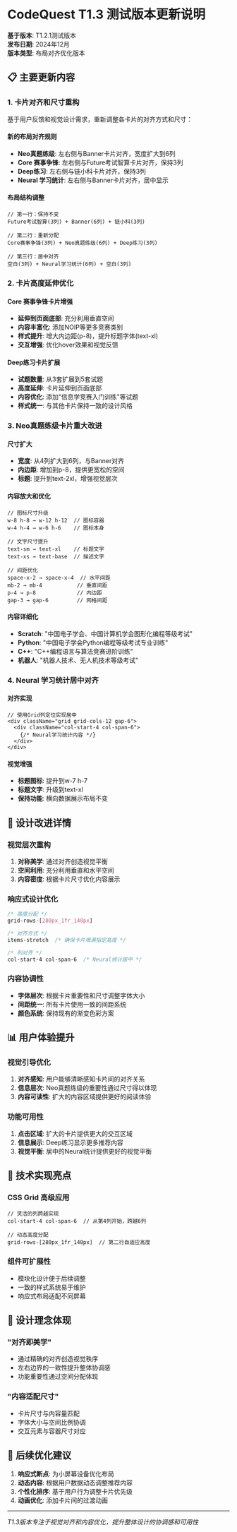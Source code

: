 # CodeQuest T1.3 测试版本更新说明

**基于版本**: T1.2.1测试版本  
**发布日期**: 2024年12月  
**版本类型**: 布局对齐优化版本

## 📋 主要更新内容

### 1. 卡片对齐和尺寸重构
基于用户反馈和视觉设计需求，重新调整各卡片的对齐方式和尺寸：

#### 新的布局对齐规则
- **Neo真题练级**: 左右侧与Banner卡片对齐，宽度扩大到6列
- **Core 赛事争锋**: 左右侧与Future考试智算卡片对齐，保持3列
- **Deep练习**: 左右侧与链小科卡片对齐，保持3列
- **Neural 学习统计**: 左右侧与Banner卡片对齐，居中显示

#### 布局结构调整
```tsx
// 第一行：保持不变
Future考试智算(3列) + Banner(6列) + 链小科(3列)

// 第二行：重新分配
Core赛事争锋(3列) + Neo真题练级(6列) + Deep练习(3列)

// 第三行：居中对齐
空白(3列) + Neural学习统计(6列) + 空白(3列)
```

### 2. 卡片高度延伸优化

#### Core 赛事争锋卡片增强
- **延伸到页面底部**: 充分利用垂直空间
- **内容丰富化**: 添加NOIP等更多竞赛类别
- **样式提升**: 增大内边距(p-8)，提升标题字体(text-xl)
- **交互增强**: 优化hover效果和视觉反馈

#### Deep练习卡片扩展
- **试题数量**: 从3套扩展到5套试题
- **高度延伸**: 卡片延伸到页面底部
- **内容优化**: 添加"信息学竞赛入门训练"等试题
- **样式统一**: 与其他卡片保持一致的设计风格

### 3. Neo真题练级卡片重大改进

#### 尺寸扩大
- **宽度**: 从4列扩大到6列，与Banner对齐
- **内边距**: 增加到p-8，提供更宽松的空间
- **标题**: 提升到text-2xl，增强视觉层次

#### 内容放大和优化
```tsx
// 图标尺寸升级
w-8 h-8 → w-12 h-12  // 图标容器
w-4 h-4 → w-6 h-6    // 图标本身

// 文字尺寸提升  
text-sm → text-xl    // 标题文字
text-xs → text-base  // 描述文字

// 间距优化
space-x-2 → space-x-4  // 水平间距
mb-2 → mb-4           // 垂直间距
p-4 → p-8             // 内边距
gap-3 → gap-6         // 网格间距
```

#### 内容详细化
- **Scratch**: "中国电子学会、中国计算机学会图形化编程等级考试"
- **Python**: "中国电子学会Python编程等级考试专业训练"  
- **C++**: "C++编程语言与算法竞赛进阶训练"
- **机器人**: "机器人技术、无人机技术等级考试"

### 4. Neural 学习统计居中对齐

#### 对齐实现
```tsx
// 使用Grid列定位实现居中
<div className="grid grid-cols-12 gap-6">
  <div className="col-start-4 col-span-6">
    {/* Neural学习统计内容 */}
  </div>
</div>
```

#### 视觉增强
- **标题图标**: 提升到w-7 h-7
- **标题文字**: 升级到text-xl
- **保持功能**: 横向数据展示布局不变

## 🎨 设计改进详情

### 视觉层次重构
1. **对称美学**: 通过对齐创造视觉平衡
2. **空间利用**: 充分利用垂直和水平空间
3. **内容密度**: 根据卡片尺寸优化内容展示

### 响应式设计优化
```css
/* 高度分配 */
grid-rows-[280px_1fr_140px]

/* 对齐方式 */
items-stretch  /* 确保卡片填满指定高度 */

/* 列对齐 */
col-start-4 col-span-6  /* Neural统计居中 */
```

### 内容协调性
- **字体层次**: 根据卡片重要性和尺寸调整字体大小
- **间距统一**: 所有卡片使用一致的间距系统
- **颜色系统**: 保持现有的渐变色彩方案

## 📊 用户体验提升

### 视觉引导优化
1. **对齐感知**: 用户能够清晰感知卡片间的对齐关系
2. **信息层次**: Neo真题练级的重要性通过尺寸得以体现
3. **内容可读性**: 扩大的内容区域提供更好的阅读体验

### 功能可用性
1. **点击区域**: 扩大的卡片提供更大的交互区域
2. **信息展示**: Deep练习显示更多推荐内容
3. **视觉平衡**: 居中的Neural统计提供更好的视觉平衡

## 🔧 技术实现亮点

### CSS Grid 高级应用
```tsx
// 灵活的列跨越实现
col-start-4 col-span-6  // 从第4列开始，跨越6列

// 动态高度分配
grid-rows-[280px_1fr_140px]  // 第二行自适应高度
```

### 组件可扩展性
- 模块化设计便于后续调整
- 一致的样式系统易于维护
- 响应式布局适配不同屏幕

## 🎯 设计理念体现

### "对齐即美学"
- 通过精确的对齐创造视觉秩序
- 左右边界的一致性提升整体协调感
- 功能重要性通过空间分配体现

### "内容适配尺寸"
- 卡片尺寸与内容量匹配
- 字体大小与空间比例协调
- 交互元素与容器尺寸对应

## 🔄 后续优化建议

1. **响应式断点**: 为小屏幕设备优化布局
2. **动态内容**: 根据用户数据动态调整推荐内容
3. **个性化排序**: 基于用户行为调整卡片优先级
4. **动画优化**: 添加卡片间的过渡动画

---
*T1.3版本专注于视觉对齐和内容优化，提升整体设计的协调感和可用性*